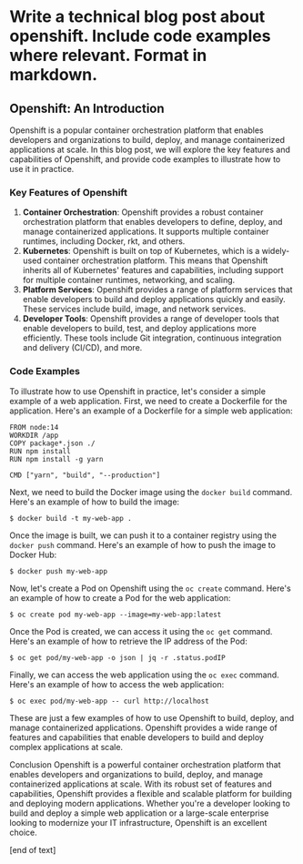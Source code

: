  Write a technical blog post about openshift. Include code examples where relevant. Format in markdown.
============================

Openshift: An Introduction
-------------------------

Openshift is a popular container orchestration platform that enables developers and organizations to build, deploy, and manage containerized applications at scale. In this blog post, we will explore the key features and capabilities of Openshift, and provide code examples to illustrate how to use it in practice.
### Key Features of Openshift

1. **Container Orchestration**: Openshift provides a robust container orchestration platform that enables developers to define, deploy, and manage containerized applications. It supports multiple container runtimes, including Docker, rkt, and others.
2. **Kubernetes**: Openshift is built on top of Kubernetes, which is a widely-used container orchestration platform. This means that Openshift inherits all of Kubernetes' features and capabilities, including support for multiple container runtimes, networking, and scaling.
3. **Platform Services**: Openshift provides a range of platform services that enable developers to build and deploy applications quickly and easily. These services include build, image, and network services.
4. **Developer Tools**: Openshift provides a range of developer tools that enable developers to build, test, and deploy applications more efficiently. These tools include Git integration, continuous integration and delivery (CI/CD), and more.
### Code Examples

To illustrate how to use Openshift in practice, let's consider a simple example of a web application.
First, we need to create a Dockerfile for the application. Here's an example of a Dockerfile for a simple web application:
```
FROM node:14
WORKDIR /app
COPY package*.json ./
RUN npm install
RUN npm install -g yarn

CMD ["yarn", "build", "--production"]
```
Next, we need to build the Docker image using the `docker build` command. Here's an example of how to build the image:
```
$ docker build -t my-web-app .
```
Once the image is built, we can push it to a container registry using the `docker push` command. Here's an example of how to push the image to Docker Hub:
```
$ docker push my-web-app
```
Now, let's create a Pod on Openshift using the `oc create` command. Here's an example of how to create a Pod for the web application:
```
$ oc create pod my-web-app --image=my-web-app:latest
```
Once the Pod is created, we can access it using the `oc get` command. Here's an example of how to retrieve the IP address of the Pod:
```
$ oc get pod/my-web-app -o json | jq -r .status.podIP
```
Finally, we can access the web application using the `oc exec` command. Here's an example of how to access the web application:
```
$ oc exec pod/my-web-app -- curl http://localhost
```

These are just a few examples of how to use Openshift to build, deploy, and manage containerized applications. Openshift provides a wide range of features and capabilities that enable developers to build and deploy complex applications at scale.

Conclusion
Openshift is a powerful container orchestration platform that enables developers and organizations to build, deploy, and manage containerized applications at scale. With its robust set of features and capabilities, Openshift provides a flexible and scalable platform for building and deploying modern applications. Whether you're a developer looking to build and deploy a simple web application or a large-scale enterprise looking to modernize your IT infrastructure, Openshift is an excellent choice.












 [end of text]


